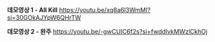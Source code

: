 
**데모영상 1 - All Kill**
https://youtu.be/xq8a6l3WmMI?si=30GOkAJYpW6QHrTW

**데모영상 2 - 완주**
https://youtu.be/-gwCUIC6f2s?si=fwddIvkMWzlCkhOj
